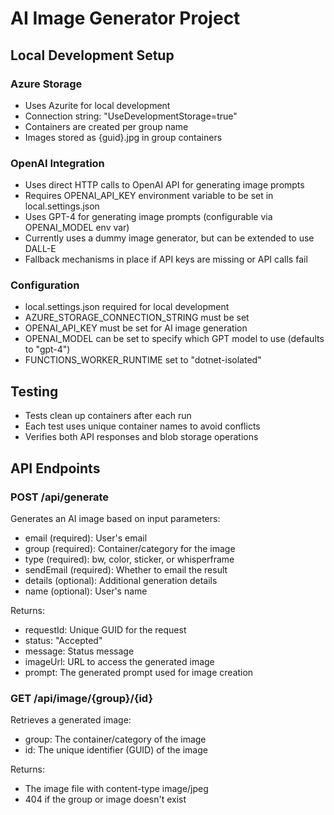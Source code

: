 # AI Image Generator Project

## Local Development Setup

### Azure Storage
- Uses Azurite for local development
- Connection string: "UseDevelopmentStorage=true"
- Containers are created per group name
- Images stored as {guid}.jpg in group containers

### OpenAI Integration
- Uses direct HTTP calls to OpenAI API for generating image prompts
- Requires OPENAI_API_KEY environment variable to be set in local.settings.json
- Uses GPT-4 for generating image prompts (configurable via OPENAI_MODEL env var)
- Currently uses a dummy image generator, but can be extended to use DALL-E
- Fallback mechanisms in place if API keys are missing or API calls fail

### Configuration
- local.settings.json required for local development
- AZURE_STORAGE_CONNECTION_STRING must be set
- OPENAI_API_KEY must be set for AI image generation
- OPENAI_MODEL can be set to specify which GPT model to use (defaults to "gpt-4")
- FUNCTIONS_WORKER_RUNTIME set to "dotnet-isolated"

## Testing
- Tests clean up containers after each run
- Each test uses unique container names to avoid conflicts
- Verifies both API responses and blob storage operations

## API Endpoints

### POST /api/generate
Generates an AI image based on input parameters:
- email (required): User's email
- group (required): Container/category for the image
- type (required): bw, color, sticker, or whisperframe
- sendEmail (required): Whether to email the result
- details (optional): Additional generation details
- name (optional): User's name

Returns:
- requestId: Unique GUID for the request
- status: "Accepted"
- message: Status message
- imageUrl: URL to access the generated image
- prompt: The generated prompt used for image creation

### GET /api/image/{group}/{id}
Retrieves a generated image:
- group: The container/category of the image
- id: The unique identifier (GUID) of the image

Returns:
- The image file with content-type image/jpeg
- 404 if the group or image doesn't exist
